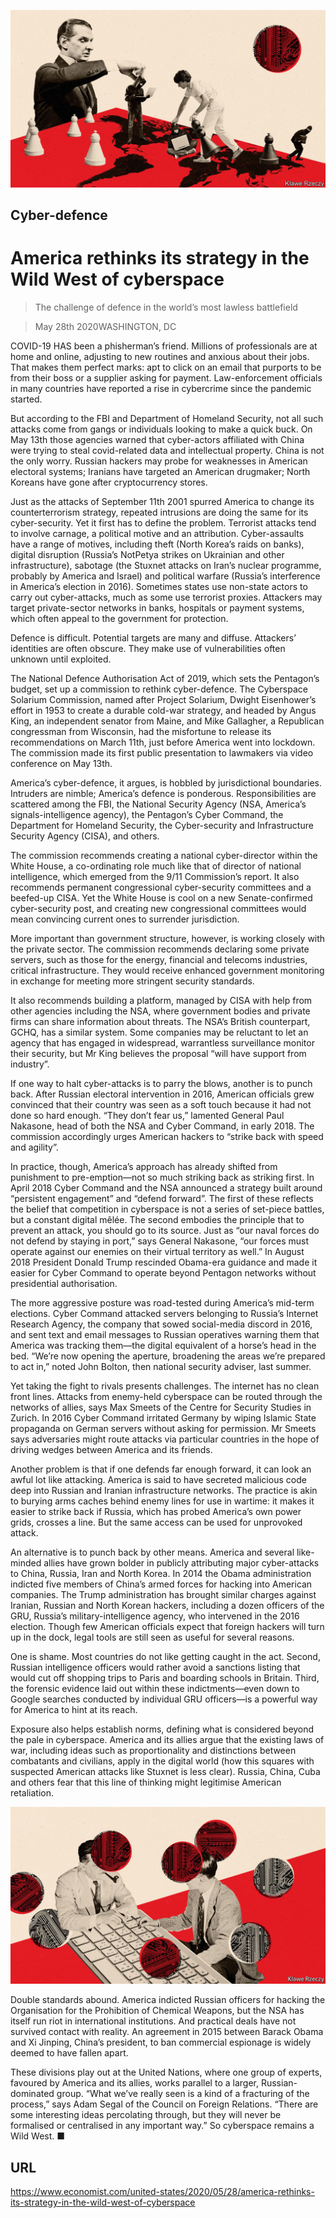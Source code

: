 ![](./images/20200530_USD001_0.jpg)

## Cyber-defence

# America rethinks its strategy in the Wild West of cyberspace

> The challenge of defence in the world’s most lawless battlefield

> May 28th 2020WASHINGTON, DC

COVID-19 HAS been a phisherman’s friend. Millions of professionals are at home and online, adjusting to new routines and anxious about their jobs. That makes them perfect marks: apt to click on an email that purports to be from their boss or a supplier asking for payment. Law-enforcement officials in many countries have reported a rise in cybercrime since the pandemic started.

But according to the FBI and Department of Homeland Security, not all such attacks come from gangs or individuals looking to make a quick buck. On May 13th those agencies warned that cyber-actors affiliated with China were trying to steal covid-related data and intellectual property. China is not the only worry. Russian hackers may probe for weaknesses in American electoral systems; Iranians have targeted an American drugmaker; North Koreans have gone after cryptocurrency stores.

Just as the attacks of September 11th 2001 spurred America to change its counterterrorism strategy, repeated intrusions are doing the same for its cyber-security. Yet it first has to define the problem. Terrorist attacks tend to involve carnage, a political motive and an attribution. Cyber-assaults have a range of motives, including theft (North Korea’s raids on banks), digital disruption (Russia’s NotPetya strikes on Ukrainian and other infrastructure), sabotage (the Stuxnet attacks on Iran’s nuclear programme, probably by America and Israel) and political warfare (Russia’s interference in America’s election in 2016). Sometimes states use non-state actors to carry out cyber-attacks, much as some use terrorist proxies. Attackers may target private-sector networks in banks, hospitals or payment systems, which often appeal to the government for protection.

Defence is difficult. Potential targets are many and diffuse. Attackers’ identities are often obscure. They make use of vulnerabilities often unknown until exploited.

The National Defence Authorisation Act of 2019, which sets the Pentagon’s budget, set up a commission to rethink cyber-defence. The Cyberspace Solarium Commission, named after Project Solarium, Dwight Eisenhower’s effort in 1953 to create a durable cold-war strategy, and headed by Angus King, an independent senator from Maine, and Mike Gallagher, a Republican congressman from Wisconsin, had the misfortune to release its recommendations on March 11th, just before America went into lockdown. The commission made its first public presentation to lawmakers via video conference on May 13th.

America’s cyber-defence, it argues, is hobbled by jurisdictional boundaries. Intruders are nimble; America’s defence is ponderous. Responsibilities are scattered among the FBI, the National Security Agency (NSA, America’s signals-intelligence agency), the Pentagon’s Cyber Command, the Department for Homeland Security, the Cyber-security and Infrastructure Security Agency (CISA), and others.

The commission recommends creating a national cyber-director within the White House, a co-ordinating role much like that of director of national intelligence, which emerged from the 9/11 Commission’s report. It also recommends permanent congressional cyber-security committees and a beefed-up CISA. Yet the White House is cool on a new Senate-confirmed cyber-security post, and creating new congressional committees would mean convincing current ones to surrender jurisdiction.

More important than government structure, however, is working closely with the private sector. The commission recommends declaring some private servers, such as those for the energy, financial and telecoms industries, critical infrastructure. They would receive enhanced government monitoring in exchange for meeting more stringent security standards.

It also recommends building a platform, managed by CISA with help from other agencies including the NSA, where government bodies and private firms can share information about threats. The NSA’s British counterpart, GCHQ, has a similar system. Some companies may be reluctant to let an agency that has engaged in widespread, warrantless surveillance monitor their security, but Mr King believes the proposal “will have support from industry”.

If one way to halt cyber-attacks is to parry the blows, another is to punch back. After Russian electoral intervention in 2016, American officials grew convinced that their country was seen as a soft touch because it had not done so hard enough. “They don’t fear us,” lamented General Paul Nakasone, head of both the NSA and Cyber Command, in early 2018. The commission accordingly urges American hackers to “strike back with speed and agility”.

In practice, though, America’s approach has already shifted from punishment to pre-emption—not so much striking back as striking first. In April 2018 Cyber Command and the NSA announced a strategy built around “persistent engagement” and “defend forward”. The first of these reflects the belief that competition in cyberspace is not a series of set-piece battles, but a constant digital mêlée. The second embodies the principle that to prevent an attack, you should go to its source. Just as “our naval forces do not defend by staying in port,” says General Nakasone, “our forces must operate against our enemies on their virtual territory as well.” In August 2018 President Donald Trump rescinded Obama-era guidance and made it easier for Cyber Command to operate beyond Pentagon networks without presidential authorisation.

The more aggressive posture was road-tested during America’s mid-term elections. Cyber Command attacked servers belonging to Russia’s Internet Research Agency, the company that sowed social-media discord in 2016, and sent text and email messages to Russian operatives warning them that America was tracking them—the digital equivalent of a horse’s head in the bed. “We’re now opening the aperture, broadening the areas we’re prepared to act in,” noted John Bolton, then national security adviser, last summer.

Yet taking the fight to rivals presents challenges. The internet has no clean front lines. Attacks from enemy-held cyberspace can be routed through the networks of allies, says Max Smeets of the Centre for Security Studies in Zurich. In 2016 Cyber Command irritated Germany by wiping Islamic State propaganda on German servers without asking for permission. Mr Smeets says adversaries might route attacks via particular countries in the hope of driving wedges between America and its friends.

Another problem is that if one defends far enough forward, it can look an awful lot like attacking. America is said to have secreted malicious code deep into Russian and Iranian infrastructure networks. The practice is akin to burying arms caches behind enemy lines for use in wartime: it makes it easier to strike back if Russia, which has probed America’s own power grids, crosses a line. But the same access can be used for unprovoked attack.

An alternative is to punch back by other means. America and several like-minded allies have grown bolder in publicly attributing major cyber-attacks to China, Russia, Iran and North Korea. In 2014 the Obama administration indicted five members of China’s armed forces for hacking into American companies. The Trump administration has brought similar charges against Iranian, Russian and North Korean hackers, including a dozen officers of the GRU, Russia’s military-intelligence agency, who intervened in the 2016 election. Though few American officials expect that foreign hackers will turn up in the dock, legal tools are still seen as useful for several reasons.

One is shame. Most countries do not like getting caught in the act. Second, Russian intelligence officers would rather avoid a sanctions listing that would cut off shopping trips to Paris and boarding schools in Britain. Third, the forensic evidence laid out within these indictments—even down to Google searches conducted by individual GRU officers—is a powerful way for America to hint at its reach.

Exposure also helps establish norms, defining what is considered beyond the pale in cyberspace. America and its allies argue that the existing laws of war, including ideas such as proportionality and distinctions between combatants and civilians, apply in the digital world (how this squares with suspected American attacks like Stuxnet is less clear). Russia, China, Cuba and others fear that this line of thinking might legitimise American retaliation.

![](./images/20200530_USD002_0.jpg)

Double standards abound. America indicted Russian officers for hacking the Organisation for the Prohibition of Chemical Weapons, but the NSA has itself run riot in international institutions. And practical deals have not survived contact with reality. An agreement in 2015 between Barack Obama and Xi Jinping, China’s president, to ban commercial espionage is widely deemed to have fallen apart.

These divisions play out at the United Nations, where one group of experts, favoured by America and its allies, works parallel to a larger, Russian-dominated group. “What we’ve really seen is a kind of a fracturing of the process,” says Adam Segal of the Council on Foreign Relations. “There are some interesting ideas percolating through, but they will never be formalised or centralised in any important way.” So cyberspace remains a Wild West. ■

## URL

https://www.economist.com/united-states/2020/05/28/america-rethinks-its-strategy-in-the-wild-west-of-cyberspace
